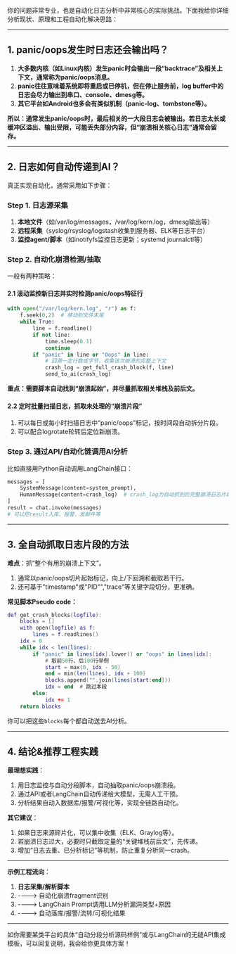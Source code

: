 你的问题非常专业，也是自动化日志分析中非常核心的实际挑战。下面我给你详细分析现状、原理和工程自动化解决思路：

***

## 1. **panic/oops发生时日志还会输出吗？**

1. **大多数内核（如Linux内核）发生panic时会输出一段“backtrace”及相关上下文，通常称为panic/oops消息。**
2. **panic往往意味着系统即将重启或已停机，但在停止服务前，log buffer中的日志会尽力输出到串口、console、dmesg等。**
3. **其它平台如Android也多会有类似机制（panic\-log、tombstone等）。**




**所以：通常发生panic/oops时，最后相关的一大段日志会被输出。若日志太长或缓冲区溢出、输出受限，可能丢失部分内容，但“崩溃相关核心日志”通常会留存。**

***

## 2. **日志如何自动传递到AI？**

真正实现自动化，通常采用如下步骤：

### Step 1. **日志源采集**

1. **本地文件**（如/var/log/messages，/var/log/kern.log，dmesg输出等）
2. **远程采集**（syslog/rsyslog/logstash收集到服务器、ELK等日志平台）
3. **监控agent/脚本**（如inotifyfs监控日志更新；systemd journalctl等）




### Step 2. **自动化崩溃检测/抽取**

一般有两种策略：

#### 2.1 滚动监控新日志并实时检测panic/oops特征行

```python
with open("/var/log/kern.log", "r") as f:
    f.seek(0,2)  # 移动到文件末尾
    while True:
        line = f.readline()
        if not line:
            time.sleep(0.1)
            continue
        if "panic" in line or "Oops" in line:
            # 回溯一定行数或字节，收集该次崩溃的完整上下文
            crash_log = get_full_crash_block(f, line)
            send_to_ai(crash_log)
```

**重点：需要脚本自动找到“崩溃起始”，并尽量抓取相关堆栈及前后文。**

#### 2.2 定时批量扫描日志，抓取未处理的“崩溃片段”

1. 可以每日或每小时扫描日志中“panic/oops”标记，按时间段自动拆分片段。
2. 可以配合logrotate轮转后定位新崩溃。




### Step 3. **通过API/自动化链调用AI分析**

比如直接用Python自动调用LangChain接口：

```python
messages = [
    SystemMessage(content=system_prompt),
    HumanMessage(content=crash_log)  # crash_log为自动抓到的完整崩溃日志片段
]
result = chat.invoke(messages)
# 可以把result入库、报警、发邮件等
```

***

## 3. **全自动抓取日志片段的方法**

**难点**：抓“整个有用的崩溃上下文”。

1. 通常以panic/oops切片起始标记，向上/下回溯和截取若干行。
2. 还可基于"timestamp"或"PID"","trace"等关键字段切分，更准确。




**常见脚本Pseudo code：**

```lua
def get_crash_blocks(logfile):
    blocks = []
    with open(logfile) as f:
        lines = f.readlines()
    idx = 0
    while idx < len(lines):
        if "panic" in lines[idx].lower() or "oops" in lines[idx]:
            # 取前50行、后100行举例
            start = max(0, idx - 50)
            end = min(len(lines), idx + 100)
            blocks.append("".join(lines[start:end]))
            idx = end  # 跳过本段
        else:
            idx += 1
    return blocks
```

你可以把这些`blocks`每个都自动送去AI分析。

***

## 4. **结论&amp;推荐工程实践**

**最理想实践**：

1. 用日志监控与自动分段脚本，自动抽取panic/oops崩溃段。
2. 通过API或者LangChain自动传递给大模型，无需人工干预。
3. 分析结果自动入数据库/报警/可视化等，实现全链路自动化。




**其它建议**：

1. 如果日志来源碎片化，可以集中收集（ELK、Graylog等）。
2. 若崩溃日志过大，必要时只截取定量的“关键堆栈前后文”，先传递。
3. 增加“日志去重、已分析标记”等机制，防止重复分析同一crash。




***

**示例工程流向**：

1. **日志采集/解析脚本**
2. \-\-\-\-> 自动化崩溃fragment识别
3. \-\-\-\-> LangChain Prompt调用LLM分析漏洞类型+原因
4. \-\-\-\-> 自动落库/报警/流转/可视化结果




***

如你需要某类平台的具体“自动分段分析源码样例”或与LangChain的无缝API集成模板，可以回复说明，我会给你更具体方案！
